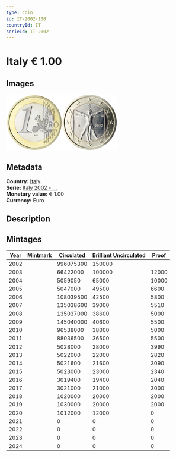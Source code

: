 ```yaml
---
type: coin
id: IT-2002-100
countryId: IT
serieId: IT-2002
---
```


# Italy € 1.00

## Images

<img src="../../../Images/common-2002-100.webp" height="150" alt="Front image"><img src="Images/italy-2002-100.webp" height="150" alt="Back image">

## Metadata

**Country:** [Italy](../index.md)\
**Serie:** [Italy 2002 - ...](index.md)\
**Monetary value:** € 1.00\
**Currency:** Euro

## Description

## Mintages

| Year | Mintmark | Circulated | Brilliant Uncirculated | Proof |
| ---- | -------- | ---------- | ---------------------- | ----- |
| 2002 |          | 996075300  | 150000                 |       |
| 2003 |          | 66422000   | 100000                 | 12000 |
| 2004 |          | 5059050    | 65000                  | 10000 |
| 2005 |          | 5047000    | 49500                  | 6600  |
| 2006 |          | 108039500  | 42500                  | 5800  |
| 2007 |          | 135038600  | 39000                  | 5510  |
| 2008 |          | 135037000  | 38600                  | 5000  |
| 2009 |          | 145040000  | 40600                  | 5500  |
| 2010 |          | 96538000   | 38000                  | 5000  |
| 2011 |          | 88036500   | 36500                  | 5500  |
| 2012 |          | 5028000    | 28000                  | 3990  |
| 2013 |          | 5022000    | 22000                  | 2820  |
| 2014 |          | 5021600    | 21600                  | 3090  |
| 2015 |          | 5023000    | 23000                  | 2340  |
| 2016 |          | 3019400    | 19400                  | 2040  |
| 2017 |          | 3021000    | 21000                  | 3000  |
| 2018 |          | 1020000    | 20000                  | 2000  |
| 2019 |          | 1030000    | 20000                  | 2000  |
| 2020 |          | 1012000    | 12000                  | 0     |
| 2021 |          | 0          | 0                      | 0     |
| 2022 |          | 0          | 0                      | 0     |
| 2023 |          | 0          | 0                      | 0     |
| 2024 |          | 0          | 0                      | 0     |
